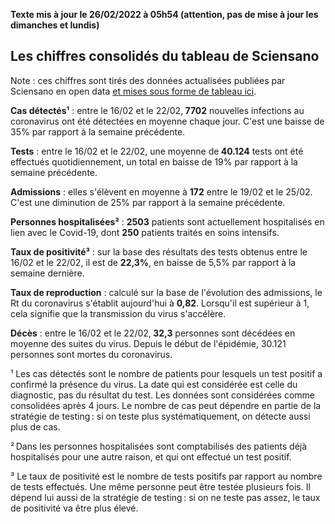 <strong>Texte mis à jour le 26/02/2022 à 05h54 (attention, pas de mise à jour les dimanches et lundis)</strong><h2>Les chiffres consolidés du tableau de Sciensano</h2><p>Note : ces chiffres sont tirés des données actualisées publiées par Sciensano en open data <a href='https://datastudio.google.com/embed/u/0/reporting/c14a5cfc-cab7-4812-848c-0369173148ab/page/ZwmOB_blank'>et mises sous forme de tableau ici</a>.<p><strong>Cas détectés¹</strong> : entre le 16/02 et le 22/02,<strong> 7702</strong> nouvelles infections au coronavirus ont été détectées en moyenne chaque jour. C'est une baisse de 35% par rapport à la semaine précédente.<p><strong>Tests</strong> : entre le 16/02 et le 22/02, une moyenne de<strong> 40.124</strong> tests ont été effectués quotidiennement, un total en baisse de 19% par rapport à la semaine précédente.<p><strong>Admissions</strong> : elles s'élèvent en moyenne à <strong> 172</strong> entre le 19/02 et le 25/02. C'est une diminution de 25% par rapport à la semaine précédente.<p><strong>Personnes hospitalisées²</strong> : <strong>2503</strong> patients sont actuellement hospitalisés en lien avec le Covid-19, dont <strong>250</strong> patients traités en soins intensifs.<p><strong>Taux de positivité³</strong> : sur la base des résultats des tests obtenus entre le 16/02 et le 22/02, il est de <strong>22,3%</strong>, en baisse de 5,5% par rapport à la semaine dernière.<p><strong>Taux de reproduction</strong> : calculé sur la base de l'évolution des admissions, le Rt du coronavirus s'établit aujourd'hui à <strong>0,82</strong>. Lorsqu'il est supérieur à 1, cela signifie que la transmission du virus s'accélère.<p><strong>Décès</strong> : entre le 16/02 et le 22/02,<strong> 32,3</strong> personnes sont décédées en moyenne des suites du virus. Depuis le début de l'épidémie, 30.121 personnes sont mortes du coronavirus.<p>¹ Les cas détectés sont le nombre de patients pour lesquels un test positif a confirmé la présence du virus. La date qui est considérée est celle du diagnostic, pas du résultat du test. Les données sont considérées comme consolidées après 4 jours. Le nombre de cas peut dépendre en partie de la stratégie de testing : si on teste plus systématiquement, on détecte aussi plus de cas.<p>² Dans les personnes hospitalisées sont comptabilisés des patients déjà hospitalisés pour une autre raison, et qui ont effectué un test positif.<p>³ Le taux de positivité est le nombre de tests positifs par rapport au nombre de tests effectués. Une même personne peut être testée plusieurs fois. Il dépend lui aussi de la stratégie de testing : si on ne teste pas assez, le taux de positivité va être plus élevé.